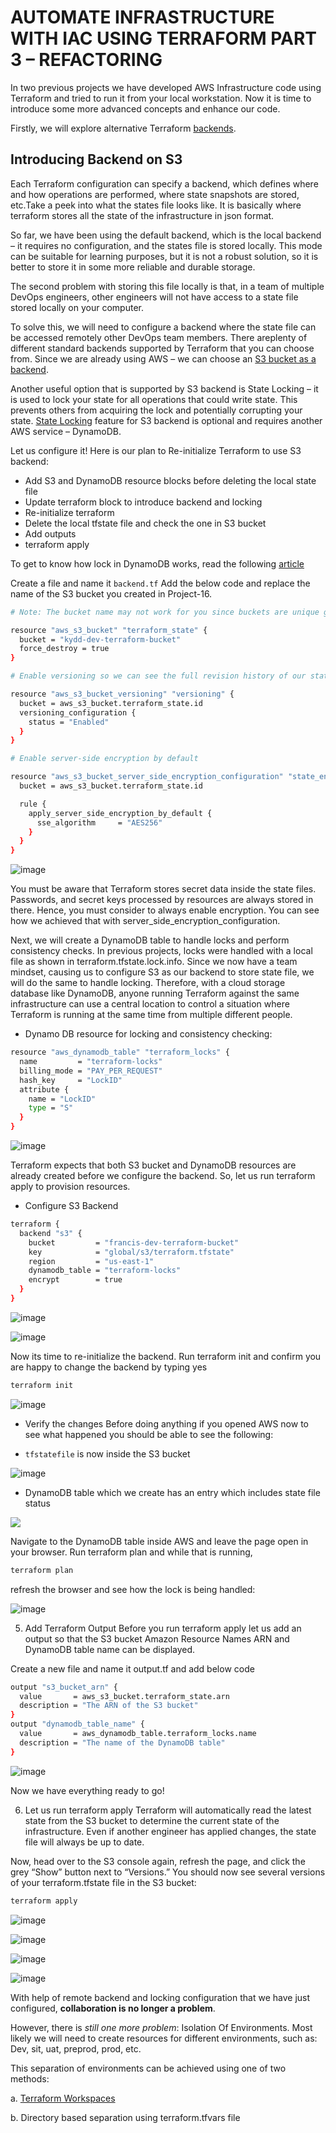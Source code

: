 # AUTOMATE INFRASTRUCTURE WITH IAC USING TERRAFORM PART 3 – REFACTORING

In two previous projects we have developed AWS Infrastructure code using Terraform and tried to run it from your local workstation.
Now it is time to introduce some more advanced concepts and enhance our code.

Firstly, we will explore alternative Terraform
[backends](https://developer.hashicorp.com/terraform/language/settings/backends/configuration).

## Introducing Backend on S3

Each Terraform configuration can specify a backend, which defines where and how operations are performed, where state snapshots are
stored, etc.Take a peek into what the states file looks like. It is basically where terraform stores all the state of the infrastructure in json
format.

So far, we have been using the default backend, which is the local backend – it requires no configuration, and the states file is
stored locally. This mode can be suitable for learning purposes, but it is not a robust solution, so it is better to store it in some
more reliable and durable storage.

The second problem with storing this file locally is that, in a team of multiple DevOps engineers, other engineers will not have
access to a state file stored locally on your computer.

To solve this, we will need to configure a backend where the state file can be accessed remotely other DevOps team members. There areplenty of different standard backends supported by Terraform that you can choose from. Since we are already using AWS – we can
choose an [S3 bucket as a backend](https://developer.hashicorp.com/terraform/language/settings/backends/s3).

Another useful option that is supported by S3 backend is State Locking – it is used to lock your state for all operations that could
write state. This prevents others from acquiring the lock and potentially corrupting your state.
[State Locking](https://developer.hashicorp.com/terraform/language/state/locking) feature for S3 backend is optional and requires
another AWS service – DynamoDB.

Let us configure it! Here is our plan to Re-initialize Terraform to use S3 backend:

- Add S3 and DynamoDB resource blocks before deleting the local state file
- Update terraform block to introduce backend and locking
- Re-initialize terraform
- Delete the local tfstate file and check the one in S3 bucket
- Add outputs
- terraform apply

To get to know how lock in DynamoDB works, read the following [article](https://angelo-malatacca83.medium.com/aws-terraform-s3-and-dynamodb-backend-3b28431a76c1)

Create a file and name it `backend.tf` Add the below code and replace the name of the S3 bucket you created in Project-16.

```bash
# Note: The bucket name may not work for you since buckets are unique globally in AWS, so you must give it a unique name.

resource "aws_s3_bucket" "terraform_state" {
  bucket = "kydd-dev-terraform-bucket"
  force_destroy = true
}

# Enable versioning so we can see the full revision history of our state files

resource "aws_s3_bucket_versioning" "versioning" {
  bucket = aws_s3_bucket.terraform_state.id
  versioning_configuration {
    status = "Enabled"
  }
}

# Enable server-side encryption by default

resource "aws_s3_bucket_server_side_encryption_configuration" "state_encryption" {
  bucket = aws_s3_bucket.terraform_state.id

  rule {
    apply_server_side_encryption_by_default {
      sse_algorithm     = "AES256"
    }
  }
}
```

![image](image/buc.jpg)

You must be aware that Terraform stores secret data inside the state files. Passwords, and secret keys processed by resources are
always stored in there. Hence, you must consider to always enable encryption. You can see how we achieved that with
server_side_encryption_configuration.

Next, we will create a DynamoDB table to handle locks and perform consistency checks. In previous projects, locks were handled with
a local file as shown in terraform.tfstate.lock.info. Since we now have a team mindset, causing us to configure S3 as our backend
to store state file, we will do the same to handle locking. Therefore, with a cloud storage database like DynamoDB, anyone running
Terraform against the same infrastructure can use a central location to control a situation where Terraform is running at the same
time from multiple different people.

- Dynamo DB resource for locking and consistency checking:

```bash
resource "aws_dynamodb_table" "terraform_locks" {
  name         = "terraform-locks"
  billing_mode = "PAY_PER_REQUEST"
  hash_key     = "LockID"
  attribute {
    name = "LockID"
    type = "S"
  }
}
```

![image](image/dynamo.jpg)

Terraform expects that both S3 bucket and DynamoDB resources are already created before we configure the backend. So, let us run
terraform apply to provision resources.

- Configure S3 Backend

```bash
terraform {
  backend "s3" {
    bucket         = "francis-dev-terraform-bucket"
    key            = "global/s3/terraform.tfstate"
    region         = "us-east-1"
    dynamodb_table = "terraform-locks"
    encrypt        = true
  }
}
```

![image](image/s3.jpg)

![image](image/s31.jpg)

Now its time to re-initialize the backend. Run terraform init and confirm you are happy to change the backend by typing yes

```bash
terraform init
```

![image](image/init.jpg)

- Verify the changes
  Before doing anything if you opened AWS now to see what happened you should be able to see the following:

- `tfstatefile` is now inside the S3 bucket

![image](image/tf.jpg)

- DynamoDB table which we create has an entry which includes state file status

![](image/dynamodb.jpg)

Navigate to the DynamoDB table inside AWS and leave the page open in your browser.
Run terraform plan and while that is running,

```bash
terraform plan
```

refresh the browser and see how the lock is being handled:

![image](image/run.jpg)

5. Add Terraform Output
   Before you run terraform apply let us add an output so that the S3 bucket Amazon Resource Names ARN and DynamoDB table name can be
   displayed.

Create a new file and name it output.tf and add below code

```bash
output "s3_bucket_arn" {
  value       = aws_s3_bucket.terraform_state.arn
  description = "The ARN of the S3 bucket"
}
output "dynamodb_table_name" {
  value       = aws_dynamodb_table.terraform_locks.name
  description = "The name of the DynamoDB table"
}
```

![image](image/output.jpg)

Now we have everything ready to go!

6. Let us run terraform apply
   Terraform will automatically read the latest state from the S3 bucket to determine the current state of the infrastructure. Even if
   another engineer has applied changes, the state file will always be up to date.

Now, head over to the S3 console again, refresh the page, and click the grey “Show” button next to “Versions.” You should now see
several versions of your terraform.tfstate file in the S3 bucket:

```bash
terraform apply
```

![image](image/bucket.jpg)

![image](image/lock.jpg)

![image](image/lock1.jpg)

![image](image/lock2.jpg)

With help of remote backend and locking configuration that we have just configured, **collaboration is no longer a problem**.

However, there is _still one more problem_: Isolation Of Environments. Most likely we will need to create resources for different
environments, such as: Dev, sit, uat, preprod, prod, etc.

This separation of environments can be achieved using one of two methods:

a. [Terraform Workspaces](https://developer.hashicorp.com/terraform/language/state/workspaces)

b. Directory based separation using terraform.tfvars file

